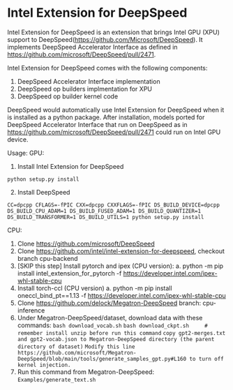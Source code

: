 # Intel Extension for DeepSpeed
Intel Extension for DeepSpeed is an extension that brings Intel GPU (XPU) support to DeepSpeed(https://github.com/Microsoft/DeepSpeed).  It implements DeepSpeed Accelerator Interface as defined in https://github.com/microsoft/DeepSpeed/pull/2471.

Intel Extension for DeepSpeed comes with the following components:
1. DeepSpeed Accelerator Interface implementation
2. DeepSpeed op builders implmentation for XPU
3. DeepSpeed op builder kernel code

DeepSpeed would automatically use Intel Extension for DeepSpeed when it is installed as a python package.   After installation, models ported for DeepSpeed Accelerator Interface that run on DeepSpeed as in https://github.com/microsoft/DeepSpeed/pull/2471 could run on Intel GPU device.

Usage:
GPU:
1. Install Intel Extension for DeepSpeed

`python setup.py install`

2. Install DeepSpeed

`CC=dpcpp CFLAGS=-fPIC CXX=dpcpp CXXFLAGS=-fPIC DS_BUILD_DEVICE=dpcpp DS_BUILD_CPU_ADAM=1 DS_BUILD_FUSED_ADAM=1 DS_BUILD_QUANTIZER=1 DS_BUILD_TRANSFORMER=1 DS_BUILD_UTILS=1 python setup.py install`

CPU:
1.	Clone https://github.com/microsoft/DeepSpeed
2.	Clone https://github.com/intel/intel-extension-for-deepspeed, checkout branch cpu-backend
3.	[SKIP this step] Install pytorch and ipex (CPU version):
a.	python -m pip install intel_extension_for_pytorch -f https://developer.intel.com/ipex-whl-stable-cpu
4.	Install torch-ccl (CPU version)
a.	python -m pip install oneccl_bind_pt==1.13 -f https://developer.intel.com/ipex-whl-stable-cpu
5.	Clone https://github.com/delock/Megatron-DeepSpeed branch: cpu-inference
6.	Under Megatron-DeepSpeed/dataset, download data with these commands:
    `bash download_vocab.sh`
    `bash download_ckpt.sh     # remember install unzip before run this command`
    `copy gpt2-merges.txt and gpt2-vocab.json to Megatron-DeepSpeed directory (the parent directory of dataset)`
    `Modify this line https://github.com/microsoft/Megatron-DeepSpeed/blob/main/tools/generate_samples_gpt.py#L160 to turn off kernel injection.`
7.	Run this command from Megatron-DeepSpeed:
    `Examples/generate_text.sh`

